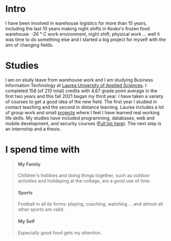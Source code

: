 
# Intro

I have been involved in warehouse logistics for more than 15 years, including the last 10 years making night shifts in Kesko's frozen food warehouse. -26 ° C work environment, night shift, physical work ... well it was time to do something else and I started a big project for myself with the aim of changing fields.

# Studies

I am on study leave from warehouse work and I am studying Business Information Technology at [Laurea University of Applied Sciences](https://www.laurea.fi/en/). I completed 158 (of 210 total) credits with 4,67 grade point average in the first two years and this fall 2021 began my third year. I have taken a variety of courses to get a good idea of ​​the new field. The first year I studied in contact teaching and the second in distance learning. Laurea includes a lot of group work and small [projects](https://www.teemunasanen.com/projects)  where I feel I have learned real working life skills. My studies have included programming, databases, web and mobile development, and security courses ([Full list here](https://www.teemunasanen.com/resume#courses)). The next step is an internship and a thesis.

# I spend time with

> #### My Family
> Children's hobbies and doing things together, such as outdoor activities and holidaying at the cottage, are a good use of time.  
>
> #### Sports
> Football in all its forms: playing, coaching, watching ... and almost all other sports are valid.  
>
> #### My Self
> Especially good food gets my attention.  
>